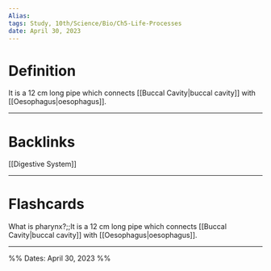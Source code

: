 ```yaml
---
Alias:
tags: Study, 10th/Science/Bio/Ch5-Life-Processes
date: April 30, 2023
---
```

# Definition
It is a 12 cm long pipe which connects [[Buccal Cavity|buccal cavity]] with [[Oesophagus|oesophagus]].


---
# Backlinks

[[Digestive System]]

---
# Flashcards

What is pharynx?;;It is a 12 cm long pipe which connects [[Buccal Cavity|buccal cavity]] with [[Oesophagus|oesophagus]].
<!--SR:!2024-04-12,66,260-->

---

%%
Dates: April 30, 2023
%%